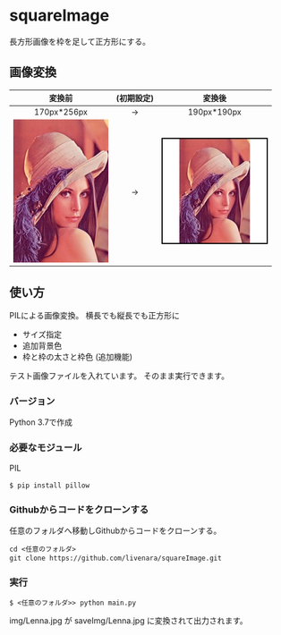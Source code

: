 # squareImage
長方形画像を枠を足して正方形にする。


## 画像変換

|変換前|(初期設定)|変換後|
|:---:|:---:|:---:|
|170px*256px|→|190px*190px|
|![Before](ReadMeImage\BeforeLenna.jpg)|→|![After](ReadMeImage\AfterLenna.jpg)|


## 使い方

PILによる画像変換。
横長でも縦長でも正方形に

+ サイズ指定
+ 追加背景色
+ 枠と枠の太さと枠色 (追加機能)

テスト画像ファイルを入れています。
そのまま実行できます。


### バージョン

Python 3.7で作成

### 必要なモジュール

PIL

```
$ pip install pillow
```

### Githubからコードをクローンする

任意のフォルダへ移動しGithubからコードをクローンする。

```
cd <任意のフォルダ>
git clone https://github.com/livenara/squareImage.git
```

### 実行

```
$ <任意のフォルダ>> python main.py
```

img/Lenna.jpg が saveImg/Lenna.jpg に変換されて出力されます。
